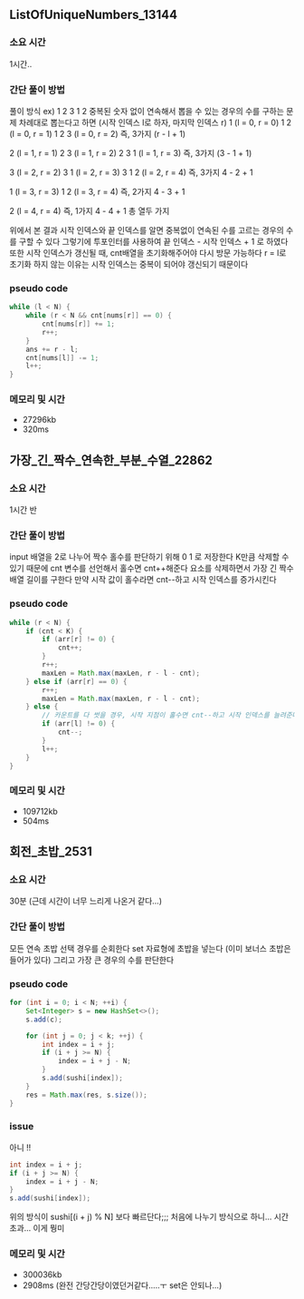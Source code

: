 ## ListOfUniqueNumbers_13144
### 소요 시간
1시간..

### 간단 풀이 방법
풀이 방식
ex) 1 2 3 1 2
중복된 숫자 없이 연속해서 뽑을 수 있는 경우의 수를 구하는 문제
차례대로 뽑는다고 하면 (시작 인덱스 l로 하자, 마지막 인덱스 r)
1 (l = 0, r = 0)
1 2 (l = 0, r = 1)
1 2 3 (l = 0, r = 2)
즉, 3가지 (r - l + 1)

2 (l = 1, r = 1)
2 3 (l = 1, r = 2)
2 3 1 (l = 1, r = 3)
즉, 3가지 (3 - 1 + 1)

3 (l = 2, r = 2)
3 1 (l = 2, r = 3)
3 1 2 (l = 2, r = 4)
즉, 3가지 4 - 2 + 1

1 (l = 3, r = 3)
1 2 (l = 3, r = 4)
즉, 2가지 4 - 3 + 1

2 (l = 4, r = 4)
즉, 1가지 4 - 4 + 1
총 열두 가지

위에서 본 결과 시작 인덱스와 끝 인덱스를 알면 중복없이 연속된 수를 고르는 경우의 수를 구할 수 있다
그렇기에 투포인터를 사용하여 끝 인덱스 - 시작 인덱스 + 1 로 하였다
또한 시작 인덱스가 갱신될 때, cnt배열을 초기화해주어야 다시 방문 가능하다
r = l로 초기화 하지 않는 이유는 시작 인덱스는 중복이 되어야 갱신되기 때문이다

### pseudo code
```java
while (l < N) {
    while (r < N && cnt[nums[r]] == 0) {
        cnt[nums[r]] += 1;
        r++;
    }
    ans += r - l;
    cnt[nums[l]] -= 1;
    l++;
}
```

### 메모리 및 시간
- 27296kb
- 320ms

## 가장_긴_짝수_연속한_부분_수열_22862
### 소요 시간
1시간 반

### 간단 풀이 방법
input 배열을 2로 나누어 짝수 홀수를 판단하기 위해 0 1 로 저장한다
K만큼 삭제할 수 있기 때문에 cnt 변수를 선언해서 홀수면 cnt++해준다
요소를 삭제하면서 가장 긴 짝수 배열 길이를 구한다
만약 시작 값이 홀수라면 cnt--하고 시작 인덱스를 증가시킨다

### pseudo code
```java
while (r < N) {
    if (cnt < K) {
        if (arr[r] != 0) {
            cnt++;
        }
        r++;
        maxLen = Math.max(maxLen, r - l - cnt);
    } else if (arr[r] == 0) {
        r++;
        maxLen = Math.max(maxLen, r - l - cnt);
    } else {
        // 카운트를 다 썻을 경우, 시작 지점이 홀수면 cnt--하고 시작 인덱스를 늘려준다
        if (arr[l] != 0) {
            cnt--;
        }
        l++;
    }
}
```

### 메모리 및 시간
- 109712kb
- 504ms

## 회전_초밥_2531
### 소요 시간
30분 (근데 시간이 너무 느리게 나온거 같다...)

### 간단 풀이 방법
모든 연속 초밥 선택 경우를 순회한다
set 자료형에 초밥을 넣는다 (이미 보너스 초밥은 들어가 있다)
그리고 가장 큰 경우의 수를 판단한다

### pseudo code
```java
for (int i = 0; i < N; ++i) {
    Set<Integer> s = new HashSet<>();
    s.add(c);

    for (int j = 0; j < k; ++j) {
        int index = i + j;
        if (i + j >= N) {
            index = i + j - N;
        }
        s.add(sushi[index]);
    }
    res = Math.max(res, s.size());
}
```

### issue
아니 !!
```java
int index = i + j;
if (i + j >= N) {
    index = i + j - N;
}
s.add(sushi[index]);
```
위의 방식이 sushi[(i + j) % N] 보다 빠르단다;;;
처음에 나누기 방식으로 하니... 시간초과... 이게 뭥미

### 메모리 및 시간
- 300036kb
- 2908ms (완전 간당간당이였던거같다.....ㅜ set은 안되나...)